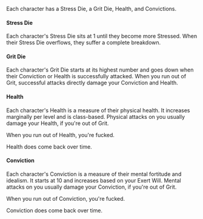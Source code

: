 Each character has a Stress Die, a Grit Die, Health, and Convictions.

#### Stress Die
Each character's Stress Die sits at 1 until they become more Stressed. When their Stress Die overflows, they suffer a complete breakdown.

#### Grit Die
Each character's Grit Die starts at its highest number and goes down when their Conviction or Health is successfully attacked. When you run out of Grit, successful attacks directly damage your Conviction and Health.

#### Health
Each character's Health is a measure of their physical health. It increases marginally per level and is class-based. Physical attacks on you usually damage your Health, if you're out of Grit.

When you run out of Health, you're fucked.

Health does come back over time.

#### Conviction
Each character's Conviction is a measure of their mental fortitude and idealism. It starts at 10 and increases based on your Exert Will. Mental attacks on you usually damage your Conviction, if you're out of Grit.

When you run out of Conviction, you're fucked.

Conviction does come back over time. 
